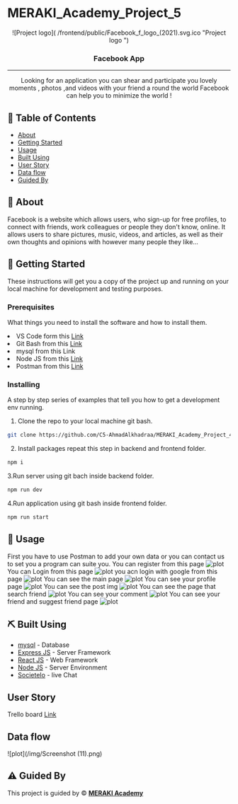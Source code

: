 # MERAKI_Academy_Project_5

<div  align="center" style ="width=200px ;height=200px  ">
![Project logo]( /frontend/public/Facebook_f_logo_(2021).svg.ico "Project logo ")
</div >

<h3 align="center">Facebook App</h3>

---

<p align="center"> Looking for an application you can shear and participate you lovely moments , photos ,and videos with your friend a round the world Facebook can help you to minimize the world !
    <br> 
</p>

## 📝 Table of Contents

- [About](#about)
- [Getting Started](#getting_started)
- [Usage](#usage)
- [Built Using](#built_using)
- [User Story](#user-story)
- [Data flow](#data-flow)
- [Guided By](#guided_by)

## 🧐 About <a name = "about"></a>

Facebook is a website which allows users, who sign-up for free profiles, to connect with friends,
work colleagues or people they don't know, online. It allows users to share pictures, music, videos, and articles,
as well as their own thoughts and opinions with however many people they like...

## 🏁 Getting Started <a name = "getting_started"></a>

These instructions will get you a copy of the project up and running on your local machine for development and testing purposes.

### Prerequisites

What things you need to install the software and how to install them.

<li>VS Code form this <a href="https://code.visualstudio.com/">Link</a></li>
<li>Git Bash from this <a href ="https://git-scm.com/downloads">Link</a></li>
<li>mysql from this <a href="https://dev.mysql.com/downloads/installer/" ></a>Link</li>
<li>Node JS from this <a href="https://nodejs.org/en/download/" >Link</a></li>
<li>Postman from this <a href="https://www.postman.com/downloads/" >Link</a></li>

### Installing

A step by step series of examples that tell you how to get a development env running.

1. Clone the repo to your local machine git bash.

```sh
git clone https://github.com/C5-AhmadAlkhadraa/MERAKI_Academy_Project_4.git
```

2. Install packages repeat this step in backend and frontend folder.

```sh
npm i
```

3.Run server using git bach inside backend folder.

```sh
npm run dev
```

4.Run application using git bash inside frontend folder.

```sh
npm run start
```

## 🎈 Usage <a name="usage"></a>

First you have to use Postman to add your own data or you can contact us to set you a program can suite you.
You can register from this page ![plot]()
You can Login from this page ![plot]()
you acn login with google from this page ![plot]()
You can see the main page ![plot]()
You can see your profile page ![plot]()
You can see the post img ![plot]()
You can see the page that search friend ![plot]()
You can see your comment ![plot](/frontend/public/Screenshot_11.png.png)
You can see your friend and suggest friend page ![plot]()

## ⛏️ Built Using <a name = "built_using"></a>

- [mysql](https://dev.mysql.com/) - Database
- [Express JS](https://expressjs.com/) - Server Framework
- [React JS](https://https://reactjs.org/) - Web Framework
- [Node JS](https://nodejs.org/en/) - Server Environment
- [SocieteIo](https://socket.io/) - live Chat

## User Story

Trello board <a href="https://trello.com/b/xcBFQOdo/warriors-300-social-media-app">Link</a>

## Data flow

![plot](/img/Screenshot (11).png)

## ⚠️ Guided By <a name = "guided_by"></a>

This project is guided by ©️ **[MERAKI Academy](https://www.meraki-academy.org)**
